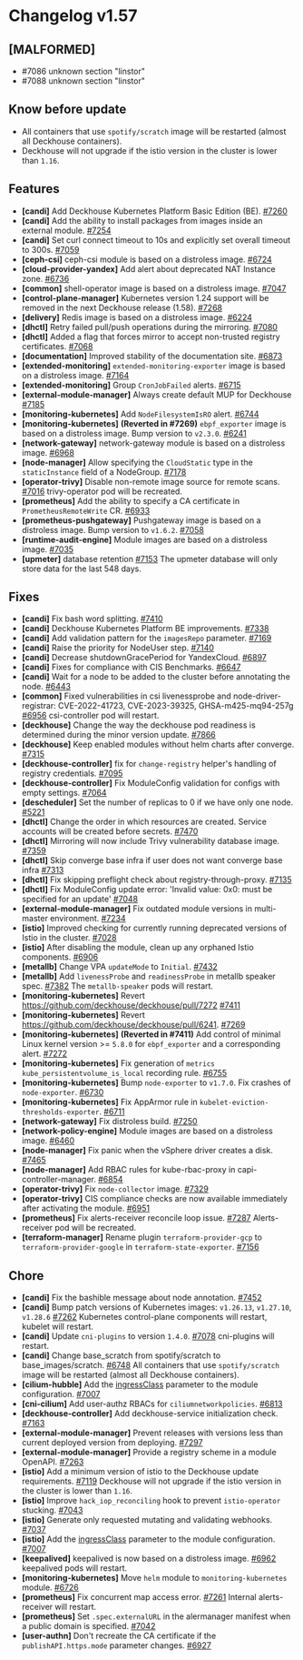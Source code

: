 # Changelog v1.57

## [MALFORMED]


 - #7086 unknown section "linstor"
 - #7088 unknown section "linstor"

## Know before update


 - All containers that use `spotify/scratch` image will be restarted (almost all Deckhouse containers).
 - Deckhouse will not upgrade if the istio version in the cluster is lower than `1.16`.

## Features


 - **[candi]** Add Deckhouse Kubernetes Platform Basic Edition (BE). [#7260](https://github.com/deckhouse/deckhouse/pull/7260)
 - **[candi]** Add the ability to install packages from images inside an external module. [#7254](https://github.com/deckhouse/deckhouse/pull/7254)
 - **[candi]** Set curl connect timeout to 10s and explicitly set overall timeout to 300s. [#7059](https://github.com/deckhouse/deckhouse/pull/7059)
 - **[ceph-csi]** ceph-csi module is based on a distroless image. [#6724](https://github.com/deckhouse/deckhouse/pull/6724)
 - **[cloud-provider-yandex]** Add alert about deprecated NAT Instance zone. [#6736](https://github.com/deckhouse/deckhouse/pull/6736)
 - **[common]** shell-operator image is based on a distroless image. [#7047](https://github.com/deckhouse/deckhouse/pull/7047)
 - **[control-plane-manager]** Kubernetes version 1.24 support will be removed in the next Deckhouse release (1.58). [#7268](https://github.com/deckhouse/deckhouse/pull/7268)
 - **[delivery]** Redis image is based on a distroless image. [#6224](https://github.com/deckhouse/deckhouse/pull/6224)
 - **[dhctl]** Retry failed pull/push operations during the mirroring. [#7080](https://github.com/deckhouse/deckhouse/pull/7080)
 - **[dhctl]** Added a flag that forces mirror to accept non-trusted registry certificates. [#7068](https://github.com/deckhouse/deckhouse/pull/7068)
 - **[documentation]** Improved stability of the documentation site. [#6873](https://github.com/deckhouse/deckhouse/pull/6873)
 - **[extended-monitoring]** `extended-monitoring-exporter` image is based on a distroless image. [#7164](https://github.com/deckhouse/deckhouse/pull/7164)
 - **[extended-monitoring]** Group `CronJobFailed` alerts. [#6715](https://github.com/deckhouse/deckhouse/pull/6715)
 - **[external-module-manager]** Always create default MUP for Deckhouse [#7185](https://github.com/deckhouse/deckhouse/pull/7185)
 - **[monitoring-kubernetes]** Add `NodeFilesystemIsRO` alert. [#6744](https://github.com/deckhouse/deckhouse/pull/6744)
 - **[monitoring-kubernetes]** **(Reverted in #7269)** `ebpf_exporter` image is based on a distroless image. Bump version to `v2.3.0`. [#6241](https://github.com/deckhouse/deckhouse/pull/6241)
 - **[network-gateway]** network-gateway module is based on a distroless image. [#6968](https://github.com/deckhouse/deckhouse/pull/6968)
 - **[node-manager]** Allow specifying the `CloudStatic` type in the `staticInstance` field of a NodeGroup. [#7178](https://github.com/deckhouse/deckhouse/pull/7178)
 - **[operator-trivy]** Disable non-remote image source for remote scans. [#7016](https://github.com/deckhouse/deckhouse/pull/7016)
    trivy-operator pod will be recreated.
 - **[prometheus]** Add the ability to specify a CA certificate in `PrometheusRemoteWrite` CR. [#6933](https://github.com/deckhouse/deckhouse/pull/6933)
 - **[prometheus-pushgateway]** Pushgateway image is based on a distroless image. Bump version to `v1.6.2`. [#7058](https://github.com/deckhouse/deckhouse/pull/7058)
 - **[runtime-audit-engine]** Module images are based on a distroless image. [#7035](https://github.com/deckhouse/deckhouse/pull/7035)
 - **[upmeter]** database retention [#7153](https://github.com/deckhouse/deckhouse/pull/7153)
    The upmeter database will only store data for the last 548 days.

## Fixes


 - **[candi]** Fix bash word splitting. [#7410](https://github.com/deckhouse/deckhouse/pull/7410)
 - **[candi]** Deckhouse Kubernetes Platform BE improvements. [#7338](https://github.com/deckhouse/deckhouse/pull/7338)
 - **[candi]** Add validation pattern for the `imagesRepo` parameter. [#7169](https://github.com/deckhouse/deckhouse/pull/7169)
 - **[candi]** Raise the priority for NodeUser step. [#7140](https://github.com/deckhouse/deckhouse/pull/7140)
 - **[candi]** Decrease shutdownGracePeriod for YandexCloud. [#6897](https://github.com/deckhouse/deckhouse/pull/6897)
 - **[candi]** Fixes for compliance with CIS Benchmarks. [#6647](https://github.com/deckhouse/deckhouse/pull/6647)
 - **[candi]** Wait for a node to be added to the cluster before annotating the node. [#6443](https://github.com/deckhouse/deckhouse/pull/6443)
 - **[common]** Fixed vulnerabilities in csi livenessprobe and node-driver-registrar: CVE-2022-41723, CVE-2023-39325, GHSA-m425-mq94-257g [#6956](https://github.com/deckhouse/deckhouse/pull/6956)
    csi-controller pod will restart.
 - **[deckhouse]** Сhange the way the deckhouse pod readiness is determined during the minor version update. [#7866](https://github.com/deckhouse/deckhouse/pull/7866)
 - **[deckhouse]** Keep enabled modules without helm charts after converge. [#7315](https://github.com/deckhouse/deckhouse/pull/7315)
 - **[deckhouse-controller]** fix for `change-registry` helper's handling of registry credentials. [#7095](https://github.com/deckhouse/deckhouse/pull/7095)
 - **[deckhouse-controller]** Fix ModuleConfig validation for configs with empty settings. [#7064](https://github.com/deckhouse/deckhouse/pull/7064)
 - **[descheduler]** Set the number of replicas to 0 if we have only one node. [#5221](https://github.com/deckhouse/deckhouse/pull/5221)
 - **[dhctl]** Change the order in which resources are created. Service accounts will be created before secrets. [#7470](https://github.com/deckhouse/deckhouse/pull/7470)
 - **[dhctl]** Mirroring will now include Trivy vulnerability database image. [#7359](https://github.com/deckhouse/deckhouse/pull/7359)
 - **[dhctl]** Skip converge base infra if user does not want converge base infra [#7313](https://github.com/deckhouse/deckhouse/pull/7313)
 - **[dhctl]** Fix skipping preflight check about registry-through-proxy. [#7135](https://github.com/deckhouse/deckhouse/pull/7135)
 - **[dhctl]** Fix ModuleConfig update error: 'Invalid value: 0x0: must be specified for an update' [#7048](https://github.com/deckhouse/deckhouse/pull/7048)
 - **[external-module-manager]** Fix outdated module versions in multi-master environment. [#7234](https://github.com/deckhouse/deckhouse/pull/7234)
 - **[istio]** Improved checking for currently running deprecated versions of Istio in the cluster. [#7028](https://github.com/deckhouse/deckhouse/pull/7028)
 - **[istio]** After disabling the module, clean up any orphaned Istio components. [#6906](https://github.com/deckhouse/deckhouse/pull/6906)
 - **[metallb]** Change VPA `updateMode` to `Initial`. [#7432](https://github.com/deckhouse/deckhouse/pull/7432)
 - **[metallb]** Add `livenessProbe` and `readinessProbe` in metallb speaker spec. [#7382](https://github.com/deckhouse/deckhouse/pull/7382)
    The `metallb-speaker` pods will restart.
 - **[monitoring-kubernetes]** Revert https://github.com/deckhouse/deckhouse/pull/7272 [#7411](https://github.com/deckhouse/deckhouse/pull/7411)
 - **[monitoring-kubernetes]** Revert https://github.com/deckhouse/deckhouse/pull/6241. [#7269](https://github.com/deckhouse/deckhouse/pull/7269)
 - **[monitoring-kubernetes]** **(Reverted in #7411)** Add control of minimal Linux kernel version >= `5.8.0` for `ebpf_exporter` and a corresponding alert. [#7272](https://github.com/deckhouse/deckhouse/pull/7272)
 - **[monitoring-kubernetes]** Fix generation of `metrics kube_persistentvolume_is_local` recording rule. [#6755](https://github.com/deckhouse/deckhouse/pull/6755)
 - **[monitoring-kubernetes]** Bump `node-exporter` to `v1.7.0`. Fix crashes of `node-exporter`. [#6730](https://github.com/deckhouse/deckhouse/pull/6730)
 - **[monitoring-kubernetes]** Fix AppArmor rule in `kubelet-eviction-thresholds-exporter`. [#6711](https://github.com/deckhouse/deckhouse/pull/6711)
 - **[network-gateway]** Fix distroless build. [#7250](https://github.com/deckhouse/deckhouse/pull/7250)
 - **[network-policy-engine]** Module images are based on a distroless image. [#6460](https://github.com/deckhouse/deckhouse/pull/6460)
 - **[node-manager]** Fix panic when the vSphere driver creates a disk. [#7465](https://github.com/deckhouse/deckhouse/pull/7465)
 - **[node-manager]** Add RBAC rules for kube-rbac-proxy in capi-controller-manager. [#6854](https://github.com/deckhouse/deckhouse/pull/6854)
 - **[operator-trivy]** Fix `node-collector` image. [#7329](https://github.com/deckhouse/deckhouse/pull/7329)
 - **[operator-trivy]** CIS compliance checks are now available immediately after activating the module. [#6951](https://github.com/deckhouse/deckhouse/pull/6951)
 - **[prometheus]** Fix alerts-receiver reconcile loop issue. [#7287](https://github.com/deckhouse/deckhouse/pull/7287)
    Alerts-receiver pod will be recreated.
 - **[terraform-manager]** Rename plugin `terraform-provider-gcp` to `terraform-provider-google` in `terraform-state-exporter`. [#7156](https://github.com/deckhouse/deckhouse/pull/7156)

## Chore


 - **[candi]** Fix the bashible message about node annotation. [#7452](https://github.com/deckhouse/deckhouse/pull/7452)
 - **[candi]** Bump patch versions of Kubernetes images: `v1.26.13`, `v1.27.10`, `v1.28.6` [#7262](https://github.com/deckhouse/deckhouse/pull/7262)
    Kubernetes control-plane components will restart, kubelet will restart.
 - **[candi]** Update `cni-plugins` to version `1.4.0`. [#7078](https://github.com/deckhouse/deckhouse/pull/7078)
    cni-plugins will restart.
 - **[candi]** Change base_scratch from spotify/scratch to base_images/scratch. [#6748](https://github.com/deckhouse/deckhouse/pull/6748)
    All containers that use `spotify/scratch` image will be restarted (almost all Deckhouse containers).
 - **[cilium-hubble]** Add the [ingressClass](https://deckhouse.io/documentation/latest/modules/500-cilium-hubble/configuration.html#parameters-ingressclass) parameter to the module configuration. [#7007](https://github.com/deckhouse/deckhouse/pull/7007)
 - **[cni-cilium]** Add user-authz RBACs for `ciliumnetworkpolicies`. [#6813](https://github.com/deckhouse/deckhouse/pull/6813)
 - **[deckhouse-controller]** Add deckhouse-service initialization check. [#7163](https://github.com/deckhouse/deckhouse/pull/7163)
 - **[external-module-manager]** Prevent releases with versions less than current deployed version from deploying. [#7297](https://github.com/deckhouse/deckhouse/pull/7297)
 - **[external-module-manager]** Provide a registry scheme in a module OpenAPI. [#7263](https://github.com/deckhouse/deckhouse/pull/7263)
 - **[istio]** Add a minimum version of istio to the Deckhouse update requirements. [#7119](https://github.com/deckhouse/deckhouse/pull/7119)
    Deckhouse will not upgrade if the istio version in the cluster is lower than `1.16`.
 - **[istio]** Improve `hack_iop_reconciling` hook to prevent `istio-operator` stucking. [#7043](https://github.com/deckhouse/deckhouse/pull/7043)
 - **[istio]** Generate only requested mutating and validating webhooks. [#7037](https://github.com/deckhouse/deckhouse/pull/7037)
 - **[istio]** Add the [ingressClass](https://deckhouse.io/documentation/latest/modules/110-istio/configuration.html#parameters-ingressclass) parameter to the module configuration. [#7007](https://github.com/deckhouse/deckhouse/pull/7007)
 - **[keepalived]** keepalived is now based on a distroless image. [#6962](https://github.com/deckhouse/deckhouse/pull/6962)
    keepalived pods will restart.
 - **[monitoring-kubernetes]** Move `helm` module to `monitoring-kubernetes` module. [#6726](https://github.com/deckhouse/deckhouse/pull/6726)
 - **[prometheus]** Fix concurrent map access error. [#7261](https://github.com/deckhouse/deckhouse/pull/7261)
    Internal alerts-receiver will restart.
 - **[prometheus]** Set `.spec.externalURL` in the alermanager manifest when a public domain is specified. [#7042](https://github.com/deckhouse/deckhouse/pull/7042)
 - **[user-authn]** Don't recreate the CA certificate if the `publishAPI.https.mode` parameter changes. [#6927](https://github.com/deckhouse/deckhouse/pull/6927)

